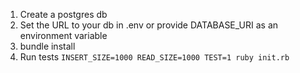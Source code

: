   1. Create a postgres db
  2. Set the URL to your db in .env or provide DATABASE_URI as an environment variable
  3. bundle install
  4. Run tests ```INSERT_SIZE=1000 READ_SIZE=1000 TEST=1 ruby init.rb```
